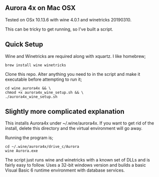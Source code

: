 Aurora 4x on Mac OSX
--------------------

Tested on OSx 10.13.6 with wine 4.0.1 and winetricks 20190310.

This can be tricky to get running, so I've built a script.

## Quick Setup

Wine and Winetricks are required along with xquartz.  I like homebrew;

```
brew install wine winetricks
```

Clone this repo.  Alter anything you need to in the script and make it
executable before attempting to run it;

```
cd wine_aurora4x && \
chmod +x aurora4x_wine_setup.sh && \
./aurora4x_wine_setup.sh
```

## Slightly more complicated explanation

This installs Aurora4x under ~/.wine/aurora4x.  If you want to get rid
of the install, delete this directory and the virtual environment will
go away.

Running the program is;

```
cd ~/.wine/aurora4x/drive_c/Aurora
wine Aurora.exe
```

The script just runs wine and winetricks with a known set of DLLs and
is fairly easy to follow.  Uses a 32-bit windows version and builds a
basic Visual Basic 6 runtime environment with database services.